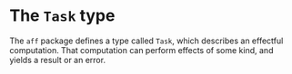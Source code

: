 # The `Task` type

The `aff` package defines a type called `Task`, which describes an effectful computation. That computation can perform effects of some kind, and yields a result or an error.
